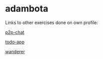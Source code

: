 # adambota

Links to other exercises done on own profile:

[p2p-chat](https://github.com/adambota/p2p-chat)

[todo-app](https://github.com/adambota/todo-app)

[wanderer](https://github.com/adambota/wanderer-java)